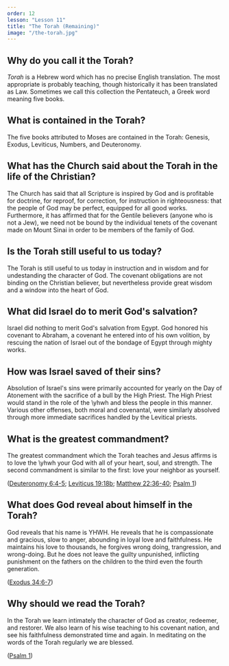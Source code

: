 ```yaml
---
order: 12
lesson: "Lesson 11"
title: "The Torah (Remaining)"
image: "/the-torah.jpg"
---
```


## Why do you call it the Torah?

_Torah_ is a Hebrew word which has no precise English translation. The most appropriate is probably teaching, though historically it has been translated as Law. Sometimes we call this collection the Pentateuch, a Greek word meaning five books.

## What is contained in the Torah?

The five books attributed to Moses are contained in the Torah: Genesis, Exodus, Leviticus, Numbers, and Deuteronomy.

## What has the Church said about the Torah in the life of the Christian?

The Church has said that all Scripture is inspired by God and is profitable for doctrine, for reproof, for correction, for instruction in righteousness: that the people of God may be perfect, equipped for all good works. Furthermore, it has affirmed that for the Gentile believers (anyone who is not a Jew), we need not be bound by the individual tenets of the covenant made on Mount Sinai in order to be members of the family of God.

## Is the Torah still useful to us today?

The Torah is still useful to us today in instruction and in wisdom and for undestanding the character of God. The covenant obligations are not binding on the Christian believer, but nevertheless provide great wisdom and a window into the heart of God.

## What did Israel do to merit God's salvation?

Israel did nothing to merit God's salvation from Egypt. God honored his covenant to Abraham, a covenant he entered into of his own volition, by rescuing the nation of Israel out of the bondage of Egypt through mighty works.

## How was Israel saved of their sins?

Absolution of Israel's sins were primarily accounted for yearly on the Day of Atonement with the sacrifice of a bull by the High Priest. The High Priest would stand in the role of the \yhwh and bless the people in this manner. Various other offenses, both moral and covenantal, were similarly absolved through more immediate sacrifices handled by the Levitical priests.

## What is the greatest commandment?

The greatest commandment which the Torah teaches and Jesus affirms is to love the \yhwh your God with all of your heart, soul, and strength. The second commandment is similar to the first: love your neighbor as yourself.

([Deuteronomy 6:4-5](https://www.biblegateway.com/passage/?search=Deuteronomy%206:4-5&version=NIV); [Leviticus 19:18b](https://www.biblegateway.com/passage/?search=Leviticus%2019:18b&version=NIV); [Matthew 22:36-40](https://www.biblegateway.com/passage/?search=Matthew%2022:36-40&version=NIV); [Psalm 1](https://www.biblegateway.com/passage/?search=Psalm%201&version=NIV))

## What does God reveal about himself in the Torah?

God reveals that his name is YHWH. He reveals that he is compassionate and gracious, slow to anger, abounding in loyal love and faithfulness. He maintains his love to thousands, he forgives wrong doing, trangression, and wrong-doing. But he does not leave the guilty unpunished, inflicting punishment on the fathers on the children to the third even the fourth generation.

([Exodus 34:6-7](https://www.biblegateway.com/passage/?search=Exodus%2034:6-7&version=NIV))

## Why should we read the Torah?

In the Torah we learn intimately the character of God as creator, redeemer, and restorer. We also learn of his wise teaching to his covenant nation, and see his faithfulness demonstrated time and again. In meditating on the words of the Torah regularly we are blessed.

([Psalm 1](https://www.biblegateway.com/passage/?search=Psalm%201&version=NIV))
